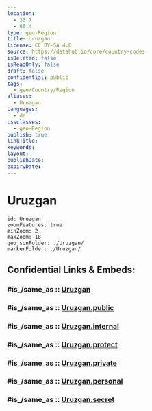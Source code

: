 ```yaml
---
location:
  - 33.7
  - 66.4
type: geo-Region
title: Uruzgan
license: CC BY-SA 4.0
source: https://datahub.io/core/country-codes
isDeleted: false
isReadOnly: false
draft: false
confidential: public
tags:
  - geo/Country/Region
aliases:
  - Uruzgan
Languages:
  - de
cssclasses:
  - geo-Region
publish: true
linkTitle:
keywords:
layout:
publishDate:
expiryDate:
---
```


# Uruzgan

```leaflet
id: Uruzgan
zoomFeatures: true 
minZoom: 2 
maxZoom: 18
geojsonFolder: ./Uruzgan/
markerFolder: ./Uruzgan/
```


## Confidential Links & Embeds: 

### #is_/same_as :: [Uruzgan](/_Standards/Earth/Continent/Asia/Asia~Central/Afghanistan/provinces~Afghanistan/Uruzgan.md) 

### #is_/same_as :: [Uruzgan.public](/_public/Earth/Continent/Asia/Asia~Central/Afghanistan/provinces~Afghanistan/Uruzgan.public.md) 

### #is_/same_as :: [Uruzgan.internal](/_internal/Earth/Continent/Asia/Asia~Central/Afghanistan/provinces~Afghanistan/Uruzgan.internal.md) 

### #is_/same_as :: [Uruzgan.protect](/_protect/Earth/Continent/Asia/Asia~Central/Afghanistan/provinces~Afghanistan/Uruzgan.protect.md) 

### #is_/same_as :: [Uruzgan.private](/_private/Earth/Continent/Asia/Asia~Central/Afghanistan/provinces~Afghanistan/Uruzgan.private.md) 

### #is_/same_as :: [Uruzgan.personal](/_personal/Earth/Continent/Asia/Asia~Central/Afghanistan/provinces~Afghanistan/Uruzgan.personal.md) 

### #is_/same_as :: [Uruzgan.secret](/_secret/Earth/Continent/Asia/Asia~Central/Afghanistan/provinces~Afghanistan/Uruzgan.secret.md)

